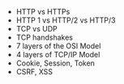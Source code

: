 - HTTP vs HTTPs
- HTTP 1 vs HTTP/2 vs HTTP/3
- TCP vs UDP
- TCP handshakes
- 7 layers of the OSI Model
- 4 layers of TCP/IP Model
- Cookie, Session, Token
- CSRF, XSS
